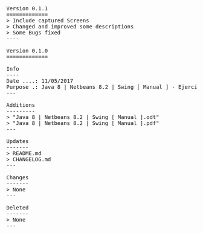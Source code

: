<pre>

Version 0.1.1
=============
> Include captured Screens
> Changed and improved some descriptions
> Some Bugs fixed
----

Version 0.1.0
=============

Info
----
Date ....: 11/05/2017
Purpose .: Java 8 | Netbeans 8.2 | Swing [ Manual ] - Ejercicios
---

Additions
---------
> "Java 8 | Netbeans 8.2 | Swing [ Manual ].odt"
> "Java 8 | Netbeans 8.2 | Swing [ Manual ].pdf"
---

Updates
-------
> README.md
> CHANGELOG.md
---

Changes
-------
> None
---

Deleted
-------
> None
---

</pre>